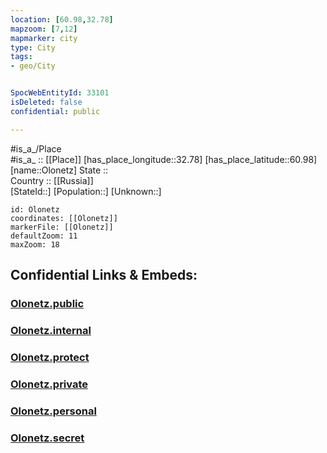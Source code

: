 ```yaml
---
location: [60.98,32.78] 
mapzoom: [7,12] 
mapmarker: city 
type: City
tags:
- geo/City


SpocWebEntityId: 33101
isDeleted: false
confidential: public

---
```

#is_a_/Place  
#is_a_ :: [[Place]] 
[has_place_longitude::32.78] 
[has_place_latitude::60.98] 
[name::Olonetz] 
State ::  
Country :: [[Russia]]  
[StateId::] 
[Population::] 
[Unknown::] 


```leaflet
id: Olonetz
coordinates: [[Olonetz]] 
markerFile: [[Olonetz]] 
defaultZoom: 11 
maxZoom: 18
```


## Confidential Links & Embeds: 

### [Olonetz.public](/_public/\Earth\Continent\Europe\Europe~East\Russia\Russia~NorthWest\Karelia~Republic\CityOlonetz.public.md) 

### [Olonetz.internal](/_internal/\Earth\Continent\Europe\Europe~East\Russia\Russia~NorthWest\Karelia~Republic\CityOlonetz.internal.md) 

### [Olonetz.protect](/_protect/\Earth\Continent\Europe\Europe~East\Russia\Russia~NorthWest\Karelia~Republic\CityOlonetz.protect.md) 

### [Olonetz.private](/_private/\Earth\Continent\Europe\Europe~East\Russia\Russia~NorthWest\Karelia~Republic\CityOlonetz.private.md) 

### [Olonetz.personal](/_personal/\Earth\Continent\Europe\Europe~East\Russia\Russia~NorthWest\Karelia~Republic\CityOlonetz.personal.md) 

### [Olonetz.secret](/_secret/\Earth\Continent\Europe\Europe~East\Russia\Russia~NorthWest\Karelia~Republic\CityOlonetz.secret.md)

